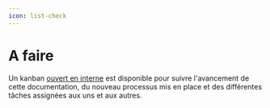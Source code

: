 ```yaml
---
icon: list-check
---
```


# A faire

Un kanban [ouvert en interne](https://planner.cloud.microsoft/msociauxfr.onmicrosoft.com/fr-FR/Home/Planner/#/plantaskboard?groupId=c9444b6a-5bf4-44be-a707-a928c883d263\&planId=NTMnql1wd0SUoEDcoEpd\_JgAFU0b) est disponible pour suivre l'avancement de cette documentation, du nouveau processus mis en place et des différentes tâches assignées aux uns et aux autres.&#x20;
